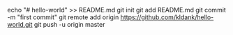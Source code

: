 echo "# hello-world" >> README.md
git init
git add README.md
git commit -m "first commit"
git remote add origin https://github.com/kldank/hello-world.git
git push -u origin master
